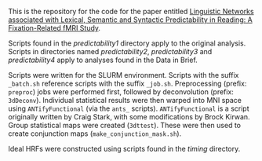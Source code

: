 This is the repository for the code for the paper entitled [Linguistic Networks associated with Lexical, Semantic and Syntactic Predictability in Reading: A Fixation-Related fMRI Study](https://doi.org/10.1016/j.neuroimage.2019.01.018).

Scripts found in the *predictability1* directory apply to the original analysis. Scripts in directories named *predictability2*, *predictability3* and *predictability4* apply to analyses found in the Data in Brief.

Scripts were written for the SLURM environment. Scripts with the suffix `_batch.sh` reference scripts with the suffix `_job.sh`. Preprocessing (prefix: `preproc`) jobs were performed first, followed by deconvolution (prefix: `3dDeconv`). Individual statistical results were then warped into MNI space using `ANTifyFunctional` (via the `ants_` scripts). `ANTifyFunctional` is a script originally written by Craig Stark, with some modifications by Brock Kirwan. Group statistical maps were created (`3dttest`). These were then used to create conjunction maps (`make_conjunction_mask.sh`).

Ideal HRFs were constructed using scripts found in the *timing* directory.
